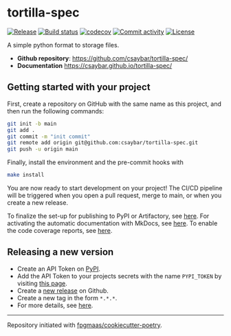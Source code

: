 # tortilla-spec

[![Release](https://img.shields.io/github/v/release/csaybar/tortilla-spec)](https://img.shields.io/github/v/release/csaybar/tortilla-spec)
[![Build status](https://img.shields.io/github/actions/workflow/status/csaybar/tortilla-spec/main.yml?branch=main)](https://github.com/csaybar/tortilla-spec/actions/workflows/main.yml?query=branch%3Amain)
[![codecov](https://codecov.io/gh/csaybar/tortilla-spec/branch/main/graph/badge.svg)](https://codecov.io/gh/csaybar/tortilla-spec)
[![Commit activity](https://img.shields.io/github/commit-activity/m/csaybar/tortilla-spec)](https://img.shields.io/github/commit-activity/m/csaybar/tortilla-spec)
[![License](https://img.shields.io/github/license/csaybar/tortilla-spec)](https://img.shields.io/github/license/csaybar/tortilla-spec)

A simple python format to storage files.

- **Github repository**: <https://github.com/csaybar/tortilla-spec/>
- **Documentation** <https://csaybar.github.io/tortilla-spec/>

## Getting started with your project

First, create a repository on GitHub with the same name as this project, and then run the following commands:

```bash
git init -b main
git add .
git commit -m "init commit"
git remote add origin git@github.com:csaybar/tortilla-spec.git
git push -u origin main
```

Finally, install the environment and the pre-commit hooks with

```bash
make install
```

You are now ready to start development on your project!
The CI/CD pipeline will be triggered when you open a pull request, merge to main, or when you create a new release.

To finalize the set-up for publishing to PyPI or Artifactory, see [here](https://fpgmaas.github.io/cookiecutter-poetry/features/publishing/#set-up-for-pypi).
For activating the automatic documentation with MkDocs, see [here](https://fpgmaas.github.io/cookiecutter-poetry/features/mkdocs/#enabling-the-documentation-on-github).
To enable the code coverage reports, see [here](https://fpgmaas.github.io/cookiecutter-poetry/features/codecov/).

## Releasing a new version

- Create an API Token on [PyPI](https://pypi.org/).
- Add the API Token to your projects secrets with the name `PYPI_TOKEN` by visiting [this page](https://github.com/csaybar/tortilla-spec/settings/secrets/actions/new).
- Create a [new release](https://github.com/csaybar/tortilla-spec/releases/new) on Github.
- Create a new tag in the form `*.*.*`.
- For more details, see [here](https://fpgmaas.github.io/cookiecutter-poetry/features/cicd/#how-to-trigger-a-release).

---

Repository initiated with [fpgmaas/cookiecutter-poetry](https://github.com/fpgmaas/cookiecutter-poetry).

